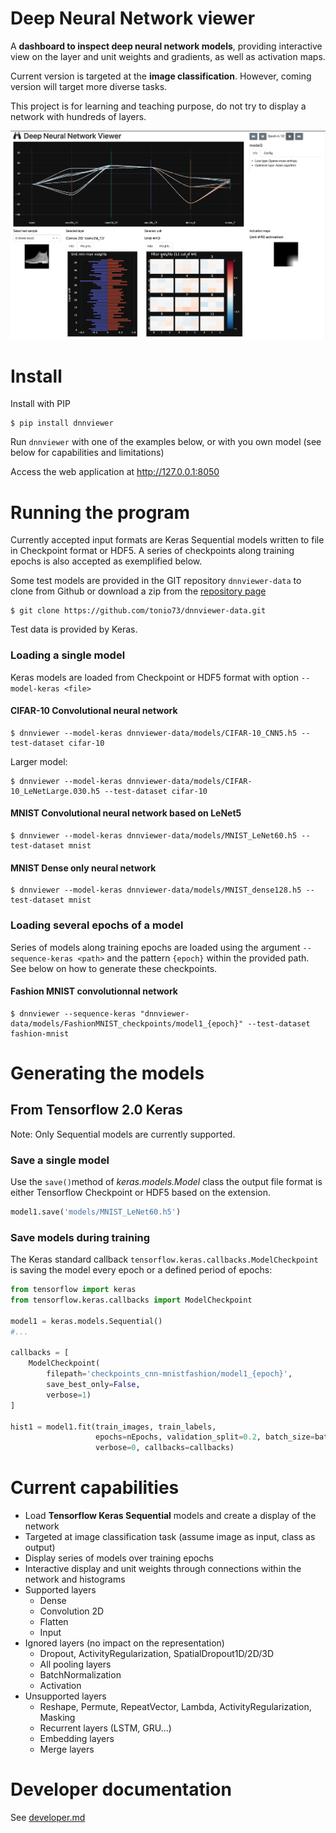 # Deep Neural Network viewer

A **dashboard to inspect deep neural network models**, providing interactive view on the layer and unit weights and gradients, as well as activation maps.

Current version is targeted at the **image classification**. However, coming version will target more diverse tasks.

This project is for learning and teaching purpose, do not try to display a network with hundreds of layers.

![Screenshot](assets/screenshots/screen3_1024.png)

# Install

Install with PIP

```shell script
$ pip install dnnviewer
```

Run `dnnviewer` with one of the examples below, or with you own model (see below for capabilities and limitations)

Access the web application at http://127.0.0.1:8050


# Running the program

Currently accepted input formats are Keras Sequential models written to file in Checkpoint format or HDF5. A series of checkpoints along training epochs is also accepted as exemplified below.

Some test models are provided in the GIT repository `dnnviewer-data` to clone from Github or download a zip from the [repository page](https://github.com/tonio73/dnnviewer-data)

```shell script
$ git clone https://github.com/tonio73/dnnviewer-data.git
```

Test data is provided by Keras.

### Loading a single model

Keras models are loaded from Checkpoint or HDF5 format with option `--model-keras <file>`

#### CIFAR-10 Convolutional neural network

```shell
$ dnnviewer --model-keras dnnviewer-data/models/CIFAR-10_CNN5.h5 --test-dataset cifar-10
```

Larger model:

```shell
$ dnnviewer --model-keras dnnviewer-data/models/CIFAR-10_LeNetLarge.030.h5 --test-dataset cifar-10
```

#### MNIST Convolutional neural network based on LeNet5

```shell
$ dnnviewer --model-keras dnnviewer-data/models/MNIST_LeNet60.h5 --test-dataset mnist
```

#### MNIST Dense only neural network

```shell
$ dnnviewer --model-keras dnnviewer-data/models/MNIST_dense128.h5 --test-dataset mnist
```

### Loading several epochs of a model

Series of models along training epochs are loaded using the argument `--sequence-keras <path>` and the pattern `{epoch}` within the provided path. See below on how to generate these checkpoints.

#### Fashion MNIST convolutionnal network

```shell
$ dnnviewer --sequence-keras "dnnviewer-data/models/FashionMNIST_checkpoints/model1_{epoch}" --test-dataset fashion-mnist
```

# Generating the models

## From Tensorflow 2.0 Keras

Note: Only Sequential models are currently supported.

### Save a single model

Use the `save()`method of _keras.models.Model_ class the output file format is either Tensorflow Checkpoint or HDF5 based on the extension. 

```python
model1.save('models/MNIST_LeNet60.h5')
```

### Save models during training

The Keras standard callback `tensorflow.keras.callbacks.ModelCheckpoint` is saving the model every epoch or a defined period of epochs:

```python
from tensorflow import keras
from tensorflow.keras.callbacks import ModelCheckpoint

model1 = keras.models.Sequential()
#...

callbacks = [
    ModelCheckpoint(
        filepath='checkpoints_cnn-mnistfashion/model1_{epoch}',
        save_best_only=False,
        verbose=1)
]

hist1 = model1.fit(train_images, train_labels, 
                   epochs=nEpochs, validation_split=0.2, batch_size=batch_size,
                   verbose=0, callbacks=callbacks)
```

# Current capabilities

- Load **Tensorflow Keras Sequential** models and create a display of the network
- Targeted at image classification task (assume image as input, class as output)
- Display series of models over training epochs
- Interactive display and unit weights through connections within the network and histograms
- Supported layers
  - Dense
  - Convolution 2D
  - Flatten
  - Input
- Ignored layers (no impact on the representation)
  - Dropout, ActivityRegularization, SpatialDropout1D/2D/3D
  - All pooling layers
  - BatchNormalization
  - Activation
- Unsupported layers
  - Reshape, Permute, RepeatVector, Lambda, ActivityRegularization, Masking
  - Recurrent layers (LSTM, GRU...)
  - Embedding layers
  - Merge layers


# Developer documentation

See [developer.md](docs/developer.md)